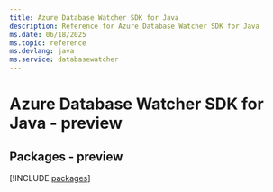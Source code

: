 ```yaml
---
title: Azure Database Watcher SDK for Java
description: Reference for Azure Database Watcher SDK for Java
ms.date: 06/18/2025
ms.topic: reference
ms.devlang: java
ms.service: databasewatcher
---
```

# Azure Database Watcher SDK for Java - preview
## Packages - preview
[!INCLUDE [packages](database-watcher-index.md)]